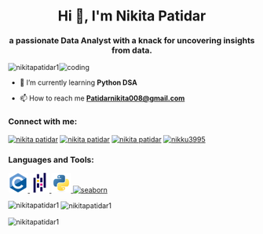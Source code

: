 
<h1 align="center">Hi 👋, I'm Nikita Patidar</h1>
<h3 align="center">a passionate Data Analyst with a knack for uncovering insights from data.</h3>
<img align="right" alt="coding" width="400" src="https://media.tenor.com/IF2JdxzmyN4AAAAi/coding-girl.gif"

<p align="left"> <img src="https://komarev.com/ghpvc/?username=nikitapatidar1&label=Profile%20views&color=0e75b6&style=flat" alt="nikitapatidar1" /> </p>

- 🌱 I’m currently learning **Python DSA**

- 📫 How to reach me **Patidarnikita008@gmail.com**

<h3 align="left">Connect with me:</h3>
<p align="left">
<a href="https://linkedin.com/in/nikita patidar" target="blank"><img align="center" src="https://raw.githubusercontent.com/rahuldkjain/github-profile-readme-generator/master/src/images/icons/Social/linked-in-alt.svg" alt="nikita patidar" height="30" width="40" /></a>
<a href="https://kaggle.com/nikita patidar" target="blank"><img align="center" src="https://raw.githubusercontent.com/rahuldkjain/github-profile-readme-generator/master/src/images/icons/Social/kaggle.svg" alt="nikita patidar" height="30" width="40" /></a>
<a href="https://fb.com/nikita patidar" target="blank"><img align="center" src="https://raw.githubusercontent.com/rahuldkjain/github-profile-readme-generator/master/src/images/icons/Social/facebook.svg" alt="nikita patidar" height="30" width="40" /></a>
<a href="https://instagram.com/nikku3995" target="blank"><img align="center" src="https://raw.githubusercontent.com/rahuldkjain/github-profile-readme-generator/master/src/images/icons/Social/instagram.svg" alt="nikku3995" height="30" width="40" /></a>
</p>

<h3 align="left">Languages and Tools:</h3>
<p align="left"> <a href="https://www.cprogramming.com/" target="_blank" rel="noreferrer"> <img src="https://raw.githubusercontent.com/devicons/devicon/master/icons/c/c-original.svg" alt="c" width="40" height="40"/> </a> <a href="https://pandas.pydata.org/" target="_blank" rel="noreferrer"> <img src="https://raw.githubusercontent.com/devicons/devicon/2ae2a900d2f041da66e950e4d48052658d850630/icons/pandas/pandas-original.svg" alt="pandas" width="40" height="40"/> </a> <a href="https://www.python.org" target="_blank" rel="noreferrer"> <img src="https://raw.githubusercontent.com/devicons/devicon/master/icons/python/python-original.svg" alt="python" width="40" height="40"/> </a> <a href="https://seaborn.pydata.org/" target="_blank" rel="noreferrer"> <img src="https://seaborn.pydata.org/_images/logo-mark-lightbg.svg" alt="seaborn" width="40" height="40"/> </a> </p>

<p><img align="left" src="https://github-readme-stats.vercel.app/api/top-langs?username=nikitapatidar1&show_icons=true&locale=en&layout=compact" alt="nikitapatidar1" /></p>

<p>&nbsp;<img align="center" src="https://github-readme-stats.vercel.app/api?username=nikitapatidar1&show_icons=true&locale=en" alt="nikitapatidar1" /></p>

<p><img align="center" src="https://github-readme-streak-stats.herokuapp.com/?user=nikitapatidar1&" alt="nikitapatidar1" /></p>
